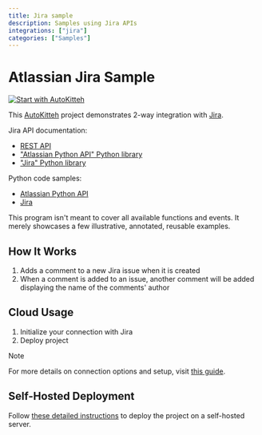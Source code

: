 ```yaml
---
title: Jira sample
description: Samples using Jira APIs
integrations: ["jira"]
categories: ["Samples"]
---
```


# Atlassian Jira Sample

[![Start with AutoKitteh](https://autokitteh.com/assets/autokitteh-badge.svg)](https://app.autokitteh.cloud/template?name=samples/atlassian/jira)

This [AutoKitteh](https://github.com/autokitteh/autokitteh) project
demonstrates 2-way integration with
[Jira](https://www.atlassian.com/software/jira/guides/).

Jira API documentation:

- [REST API](https://developer.atlassian.com/cloud/jira/platform/rest/v3/intro/)
- ["Atlassian Python API" Python library](https://atlassian-python-api.readthedocs.io/)
- ["Jira" Python library](https://jira.readthedocs.io/)

Python code samples:

- [Atlassian Python API](https://github.com/atlassian-api/atlassian-python-api/tree/master/examples/jira)
- [Jira](https://github.com/pycontribs/jira/tree/main/examples)

This program isn't meant to cover all available functions and events. It
merely showcases a few illustrative, annotated, reusable examples.

## How It Works

1. Adds a comment to a new Jira issue when it is created
2. When a comment is added to an issue, another comment will be added displaying the name of the comments' author

## Cloud Usage

1. Initialize your connection with Jira
2. Deploy project

> [!NOTE]
> For more details on connection options and setup, visit [this guide](https://docs.autokitteh.com/integrations/atlassian/connection).

## Self-Hosted Deployment

Follow [these detailed instructions](https://docs.autokitteh.com/get_started/deployment) to deploy the project on a self-hosted server.
